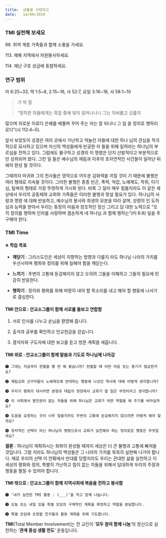 ```yaml
---
title:  긍휼을 사랑하고
date:   14/09/2019
---
```


### TMI 실천해 보세요

98\. 취약 계층 가족들과 함께 소풍을 가세요.

113\. 재해 지역에서 자원봉사하세요.

114\. 재난 구호 성금에 동참하세요.

### 연구 범위
마 6:25~33, 약 1:5~8, 2:15~16, 사 52:7, 요일 3:16~18, 사 58:1~10

> <p>기 억 절</p>
> “정직한 자들에게는 흑암 중에 빛이 일어나나니 그는 자비롭고 긍휼이
  많으며 의로운 이로다 은혜를 베풀며 꾸어 주는 자는 잘 되나니 그 일
  을 정의로 행하리로다”(시 112:4~5).

앞서 보았듯이 성경은 여러 곳에서 가난하고 억눌린 자들에 대한 하나
님의 관심을 적극적으로 묘사하고 있으며 자신의 백성들에게 빈궁한 자
들을 위해 일하라는 하나님의 부르심을 전하고 있다. 그럼에도 불구하고
성경의 이 명령은 단지 산발적이고 부분적으로만 성취되어 왔다. 그런 일
들은 예수님의 재림과 이후의 초자연적인 사건들이 일어난 뒤에야 완성
될 것이다.

그때까지 마귀와 그의 천사들은 영적으로 어두운 감화력을 끼칠 것이
기 때문에 불행은 여러 형태로 지속될 것이다. 그러한 불행은 종종 빈곤,
폭력, 억압, 노예제도, 착취, 이기심, 탐욕의 형태로 가장 뚜렷하게 가시화
된다. 비록 그 일이 매우 힘들지라도 이 같은 세상에서 우리의 공동체와
교회와 가족들은 이러한 불행과 맞설 필요가 있다. 하나님의 사랑과 명령
에 대해 반응하고, 예수님의 봉사와 희생의 모본을 따라 살며, 성령의 인
도하심과 능력을 받아서 우리는 동정의 마음과 창조적인 정신 그리고 담
대한 노력으로 “오직 정의를 행하며 인자를 사랑하며 겸손하게 네 하나님
과 함께 행하는”(미 6:8) 일을 추구해야 한다.

### TMI Time

#### ※ 학습 목표

- **깨닫기** : 그리스도인은 세상이 지향하는 방향과 다를지
라도 하나님 나라의 가치를 우선시하며 평화와
정의를 위해 일해야 함을 깨닫는다.

- **느끼기** : 주변의 고통에 둔감해지지 않고 오히려 그들을
이해하고 그들의 필요에 민감히 반응한다.

- **행하기** : 정의와 평화를 위해 마땅히 내야 할 목소리를
내고 해야 할 행동에 나서기로 결심한다.

#### TMI 안으로 : 안교소그룹이 함께 서로를 돌보고 연합함

1. 서로 인사를 나누고
손님을 환영해 줍니다.

2. 출석과 공부를 확인하고
안교헌금을 걷습니다.

3. 결석자와 구도자에
대한 보고를 듣고
방문 계획을 세웁니다.

#### TMI 위로 : 안교소그룹이 함께 말씀과 기도로 하나님께 나아감

`➊ 그대는 지금까지 헌혈을 몇 번 해 봤습니까? 헌혈할 때 어떤 마음 또는 용기가 필요한가요?`

`➋ 재림교회 선구자들이 노예제도에 반대하는 행동에 나섰던 역사에 대해 어떻게 생각합니까?`

`➌ 우리가 평화의 대사라면 분쟁과 대립의 현장에서 교회가 할 일은 무엇이라고 생각합니까?`

`➍ 이 사회에서 발언권이 없는 자들을 위해 하나님은 교회가 어떤 역할을 해 주기를 바라실까요?`

`➎ 도움을 요청하는 곳이 너무 많을지라도 주변의 고통에 둔감해지지 않으려면 어떻게 해야 할까요?`

`➏ 정치적인 선택이 아닌 하나님의 명령으로서 교회가 실천해야 하는 정의로운 행동은 무엇일까요?`

**결론** : 하나님이 계획하시는 회복이 완성될 때까지 세상은 더 큰 불행과 고통에 빠져들 것입니다. 그럴
지라도 하나님의 백성들은 그 나라의 가치를 묵묵히 실현해 나가야 합니다. 때로 우리의 선택
이 안팎에서 반대를 당할지라도 우리는 관대한 삶을 실천하고 이 세상의 평화와 정의, 특별히
가난하고 힘이 없는 자들을 위해서 담대하게 우리의 주장과 행동을 펼칠 수 있어야 합니다.

#### TMI 밖으로 : 안교소그룹이 함께 지역사회에 복음을 전하고 봉사함

`➊ ‘내가 실천한 TMI 활동 : (___)’을 적고 함께 나눕니다.`

`➋ 오늘 또는 내일 있을 특별 모임의 구체적인 계획을 확정하고 역할을 분담합니다.`

`➌ 특별 모임에 초청할 친구들과 활동 계획을 위해 기도합니다.`

**TMI**(Total Member Involvement)는 전 교인이 ‘**모두 참여 함께 나눔**’의 정신으로 실천하는 ‘**관계 중심 생활 전도**’ 운동입니다.

